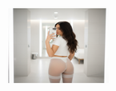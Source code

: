 <img src="https://github.com/Mustafa-Bugra-Babuccu/Inntogo/blob/main/logo.png" alt="LOGO" width="200" height="150">
